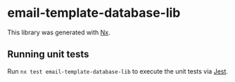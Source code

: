 # email-template-database-lib

This library was generated with [Nx](https://nx.dev).

## Running unit tests

Run `nx test email-template-database-lib` to execute the unit tests via [Jest](https://jestjs.io).
